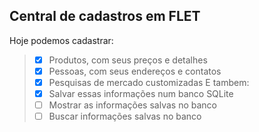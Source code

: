 ## Central de cadastros em FLET

Hoje podemos cadastrar:
>- [x] Produtos, com seus preços e detalhes
>- [x] Pessoas, com seus endereços e contatos
>- [x] Pesquisas de mercado customizadas
E tambem:
>- [x] Salvar essas informações num banco SQLite
>- [ ] Mostrar as informações salvas no banco
>- [ ] Buscar informações salvas no banco